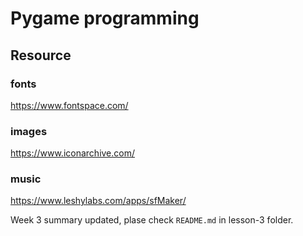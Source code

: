 # Pygame programming

## Resource

### fonts

https://www.fontspace.com/

### images

https://www.iconarchive.com/

### music

https://www.leshylabs.com/apps/sfMaker/

Week 3 summary updated, plase check `README.md` in lesson-3 folder.

